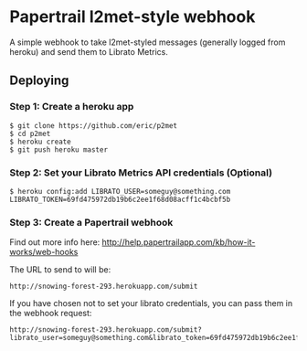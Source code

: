 # Papertrail l2met-style webhook

A simple webhook to take l2met-styled messages (generally logged from heroku) 
and send them to Librato Metrics.

## Deploying

### Step 1: Create a heroku app

    $ git clone https://github.com/eric/p2met
    $ cd p2met
    $ heroku create
    $ git push heroku master

### Step 2: Set your Librato Metrics API credentials (Optional)

    $ heroku config:add LIBRATO_USER=someguy@something.com LIBRATO_TOKEN=69fd475972db19b6c2ee1f68d08acff1c4bcbf5b

### Step 3: Create a Papertrail webhook

Find out more info here: http://help.papertrailapp.com/kb/how-it-works/web-hooks

The URL to send to will be:

    http://snowing-forest-293.herokuapp.com/submit
    
If you have chosen not to set your librato credentials, you can pass them
in the webhook request:

    http://snowing-forest-293.herokuapp.com/submit?librato_user=someguy@something.com&librato_token=69fd475972db19b6c2ee1f68d08acff1c4bcbf5b